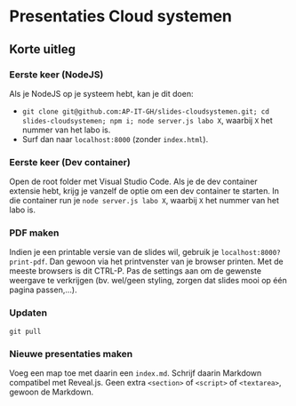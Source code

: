 # Presentaties Cloud systemen

## Korte uitleg

### Eerste keer (NodeJS)
Als je NodeJS op je systeem hebt, kan je dit doen:

- `git clone git@github.com:AP-IT-GH/slides-cloudsystemen.git; cd slides-cloudsystemen; npm i; node server.js labo X`, waarbij `X` het nummer van het labo is.
- Surf dan naar `localhost:8000` (zonder `index.html`).

### Eerste keer (Dev container)
Open de root folder met Visual Studio Code. Als je de dev container extensie hebt, krijg je vanzelf de optie om een dev container te starten. In die container run je `node server.js labo X`, waarbij `X` het nummer van het labo is.

### PDF maken
Indien je een printable versie van de slides wil, gebruik je `localhost:8000?print-pdf`.
Dan gewoon via het printvenster van je browser printen.
Met de meeste browsers is dit CTRL-P.
Pas de settings aan om de gewenste weergave te verkrijgen (bv. wel/geen styling, zorgen dat slides mooi op één pagina passen,...).

### Updaten
`git pull`

### Nieuwe presentaties maken
Voeg een map toe met daarin een `index.md`.
Schrijf daarin Markdown compatibel met Reveal.js.
Geen extra `<section>` of `<script>` of `<textarea>`, gewoon de Markdown.
